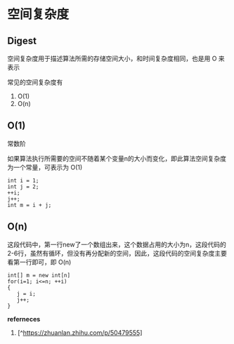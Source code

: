# 空间复杂度

## Digest

空间复杂度用于描述算法所需的存储空间大小，和时间复杂度相同，也是用 O 来表示

常见的空间复杂度有

1. O(1)
2. O(n)

## O(1)

常数阶

如果算法执行所需要的空间不随着某个变量n的大小而变化，即此算法空间复杂度为一个常量，可表示为 O(1)

```
int i = 1;
int j = 2;
++i;
j++;
int m = i + j;
```

## O(n)

这段代码中，第一行new了一个数组出来，这个数据占用的大小为n，这段代码的2-6行，虽然有循环，但没有再分配新的空间，因此，这段代码的空间复杂度主要看第一行即可，即 O(n)

```
int[] m = new int[n]
for(i=1; i<=n; ++i)
{
   j = i;
   j++;
}

```

**referneces**

1. [^https://zhuanlan.zhihu.com/p/50479555]